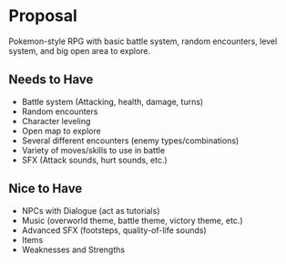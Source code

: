 # Proposal
Pokemon-style RPG with basic battle system, random encounters, level system, and big open area to explore.

## Needs to Have
- Battle system (Attacking, health, damage, turns)
- Random encounters
- Character leveling
- Open map to explore
- Several different encounters (enemy types/combinations)
- Variety of moves/skills to use in battle
- SFX (Attack sounds, hurt sounds, etc.)

## Nice to Have
- NPCs with Dialogue (act as tutorials)
- Music (overworld theme, battle theme, victory theme, etc.)
- Advanced SFX (footsteps, quality-of-life sounds)
- Items
- Weaknesses and Strengths